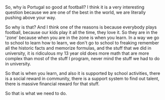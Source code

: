 So, why is Portugal so good at football? I think it is a very interesting question because we are one of the best in the world, we are literally pushing above your way.

So why is that? And I think one of the reasons is because everybody plays football, because our kids play it all the time, they love it. So they are in the 'zone' because when you are in the zone is when you learn. In a way we go to school to learn how to learn, we don't go to school to freaking remember all the historic facts and memorize formulas, and the stuff that we did in university, it is ridiculous my 13 year old does more math that are more complex than most of the stuff I program, never mind the stuff we had to do in university.

So that is when you learn, and also it is supported by school activities, there is a social reward in community, there is a support system to find out talent, there is massive financial reward for that stuff.

So that is what we need to do.
